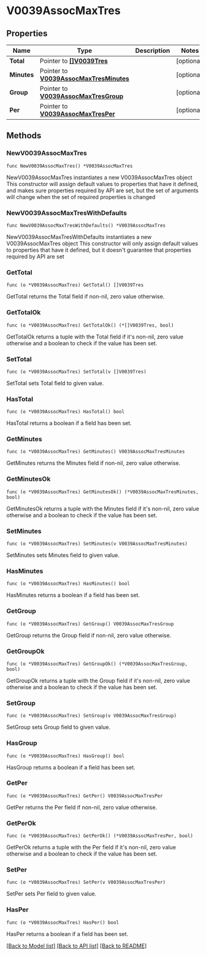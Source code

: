 # V0039AssocMaxTres

## Properties

Name | Type | Description | Notes
------------ | ------------- | ------------- | -------------
**Total** | Pointer to [**[]V0039Tres**](V0039Tres.md) |  | [optional] 
**Minutes** | Pointer to [**V0039AssocMaxTresMinutes**](V0039AssocMaxTresMinutes.md) |  | [optional] 
**Group** | Pointer to [**V0039AssocMaxTresGroup**](V0039AssocMaxTresGroup.md) |  | [optional] 
**Per** | Pointer to [**V0039AssocMaxTresPer**](V0039AssocMaxTresPer.md) |  | [optional] 

## Methods

### NewV0039AssocMaxTres

`func NewV0039AssocMaxTres() *V0039AssocMaxTres`

NewV0039AssocMaxTres instantiates a new V0039AssocMaxTres object
This constructor will assign default values to properties that have it defined,
and makes sure properties required by API are set, but the set of arguments
will change when the set of required properties is changed

### NewV0039AssocMaxTresWithDefaults

`func NewV0039AssocMaxTresWithDefaults() *V0039AssocMaxTres`

NewV0039AssocMaxTresWithDefaults instantiates a new V0039AssocMaxTres object
This constructor will only assign default values to properties that have it defined,
but it doesn't guarantee that properties required by API are set

### GetTotal

`func (o *V0039AssocMaxTres) GetTotal() []V0039Tres`

GetTotal returns the Total field if non-nil, zero value otherwise.

### GetTotalOk

`func (o *V0039AssocMaxTres) GetTotalOk() (*[]V0039Tres, bool)`

GetTotalOk returns a tuple with the Total field if it's non-nil, zero value otherwise
and a boolean to check if the value has been set.

### SetTotal

`func (o *V0039AssocMaxTres) SetTotal(v []V0039Tres)`

SetTotal sets Total field to given value.

### HasTotal

`func (o *V0039AssocMaxTres) HasTotal() bool`

HasTotal returns a boolean if a field has been set.

### GetMinutes

`func (o *V0039AssocMaxTres) GetMinutes() V0039AssocMaxTresMinutes`

GetMinutes returns the Minutes field if non-nil, zero value otherwise.

### GetMinutesOk

`func (o *V0039AssocMaxTres) GetMinutesOk() (*V0039AssocMaxTresMinutes, bool)`

GetMinutesOk returns a tuple with the Minutes field if it's non-nil, zero value otherwise
and a boolean to check if the value has been set.

### SetMinutes

`func (o *V0039AssocMaxTres) SetMinutes(v V0039AssocMaxTresMinutes)`

SetMinutes sets Minutes field to given value.

### HasMinutes

`func (o *V0039AssocMaxTres) HasMinutes() bool`

HasMinutes returns a boolean if a field has been set.

### GetGroup

`func (o *V0039AssocMaxTres) GetGroup() V0039AssocMaxTresGroup`

GetGroup returns the Group field if non-nil, zero value otherwise.

### GetGroupOk

`func (o *V0039AssocMaxTres) GetGroupOk() (*V0039AssocMaxTresGroup, bool)`

GetGroupOk returns a tuple with the Group field if it's non-nil, zero value otherwise
and a boolean to check if the value has been set.

### SetGroup

`func (o *V0039AssocMaxTres) SetGroup(v V0039AssocMaxTresGroup)`

SetGroup sets Group field to given value.

### HasGroup

`func (o *V0039AssocMaxTres) HasGroup() bool`

HasGroup returns a boolean if a field has been set.

### GetPer

`func (o *V0039AssocMaxTres) GetPer() V0039AssocMaxTresPer`

GetPer returns the Per field if non-nil, zero value otherwise.

### GetPerOk

`func (o *V0039AssocMaxTres) GetPerOk() (*V0039AssocMaxTresPer, bool)`

GetPerOk returns a tuple with the Per field if it's non-nil, zero value otherwise
and a boolean to check if the value has been set.

### SetPer

`func (o *V0039AssocMaxTres) SetPer(v V0039AssocMaxTresPer)`

SetPer sets Per field to given value.

### HasPer

`func (o *V0039AssocMaxTres) HasPer() bool`

HasPer returns a boolean if a field has been set.


[[Back to Model list]](../README.md#documentation-for-models) [[Back to API list]](../README.md#documentation-for-api-endpoints) [[Back to README]](../README.md)


